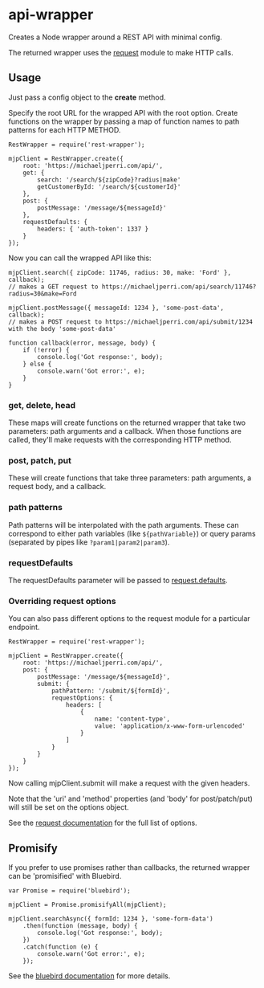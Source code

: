 # api-wrapper
Creates a Node wrapper around a REST API with minimal config.

The returned wrapper uses the [request](https://github.com/request/request/tree/v2.69.0) module to make HTTP calls.

## Usage
Just pass a config object to the **create** method.

Specify the root URL for the wrapped API with the root option.
Create functions on the wrapper by passing a map of function names to path patterns for each HTTP METHOD.

```
RestWrapper = require('rest-wrapper');

mjpClient = RestWrapper.create({
    root: 'https://michaeljperri.com/api/',
    get: {
        search: '/search/${zipCode}?radius|make'
        getCustomerById: '/search/${customerId}'
    },
    post: {
        postMessage: '/message/${messageId}'
    },
    requestDefaults: {
        headers: { 'auth-token': 1337 }
    }
});
```

Now you can call the wrapped API like this:
```
mjpClient.search({ zipCode: 11746, radius: 30, make: 'Ford' }, callback);
// makes a GET request to https://michaeljperri.com/api/search/11746?radius=30&make=Ford

mjpClient.postMessage({ messageId: 1234 }, 'some-post-data', callback);
// makes a POST request to https://michaeljperri.com/api/submit/1234 with the body 'some-post-data'

function callback(error, message, body) {
    if (!error) {
        console.log('Got response:', body);
    } else {
        console.warn('Got error:', e);
    }
}
```

### get, delete, head
These maps will create functions on the returned wrapper that take two parameters: path arguments and a callback. When those functions are called, they'll make requests with the corresponding HTTP method.

### post, patch, put
These will create functions that take three parameters: path arguments, a request body, and a callback.

### path patterns
Path patterns will be interpolated with the path arguments. These can correspond to either path variables (like ```${pathVariable}```) or query params (separated by pipes like ```?param1|param2|param3```).

### requestDefaults
The requestDefaults parameter will be passed to [request.defaults](https://github.com/request/request/tree/v2.69.0#requestdefaultsoptions).

### Overriding request options
You can also pass different options to the request module for a particular endpoint.

```
RestWrapper = require('rest-wrapper');

mjpClient = RestWrapper.create({
    root: 'https://michaeljperri.com/api/',
    post: {
        postMessage: '/message/${messageId}',
        submit: {
            pathPattern: '/submit/${formId}',
            requestOptions: {
                headers: [
                    {
                        name: 'content-type',
                        value: 'application/x-www-form-urlencoded'
                    }
                ]
            }
        }
    }
});
```

Now calling mjpClient.submit will make a request with the given headers.

Note that the 'uri' and 'method' properties (and 'body' for post/patch/put) will still be set on the options object.

See the [request documentation](https://github.com/request/request/tree/v2.69.0#requestoptions-callback) for the full list of options.

## Promisify
If you prefer to use promises rather than callbacks, the returned wrapper can be 'promisified' with Bluebird.

```
var Promise = require('bluebird');

mjpClient = Promise.promisifyAll(mjpClient);

mjpClient.searchAsync({ formId: 1234 }, 'some-form-data')
    .then(function (message, body) {
        console.log('Got response:', body);
    })
    .catch(function (e) {
        console.warn('Got error:', e);
    });
```

See the [bluebird documentation](http://bluebirdjs.com/docs/api/promise.promisifyall.html) for more details.
